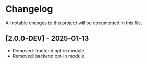 # Changelog

All notable changes to this project will be documented in this file.

## [2.0.0-DEV] - 2025-01-13

- Removed: frontend opt-in module
- Removed: backend opt-in module

